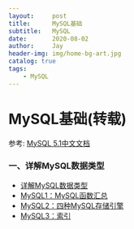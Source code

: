 ```yaml
---
layout:     post
title:      MySQL基础
subtitle:   MySQL
date:       2020-08-02
author:     Jay
header-img: img/home-bg-art.jpg
catalog: true
tags:
    - MySQL
---
```


# MySQL基础(转载)

参考: [MySQL 5.1中文文档](https://www.mysqlzh.com/)

### 一、详解MySQL数据类型
- [详解MySQL数据类型](https://www.cnblogs.com/xrq730/p/8446246.html)
- [MySQL1：MySQL函数汇总](https://www.cnblogs.com/xrq730/p/4943660.html)
- [MySQL2：四种MySQL存储引擎](https://www.cnblogs.com/xrq730/p/4937222.html)
- [MySQL3：索引](https://www.cnblogs.com/xrq730/p/4940747.html)


